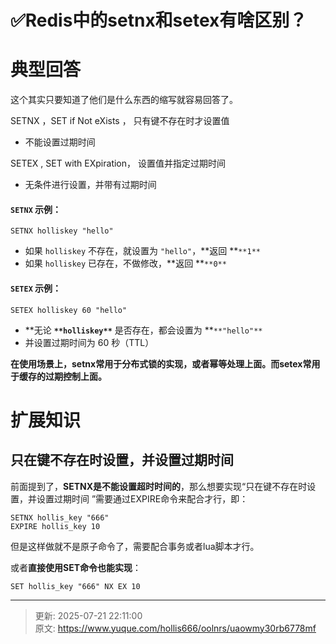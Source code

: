 # ✅Redis中的setnx和setex有啥区别？

# 典型回答


这个其实只要知道了他们是什么东西的缩写就容易回答了。



SETNX ，SET if Not eXists ， 只有键不存在时才设置值

+ 不能设置过期时间

SETEX  ,   SET with EXpiration，  设置值并指定过期时间

+ 无条件进行设置，并带有过期时间



#### `SETNX` 示例：
```plain
SETNX holliskey "hello"
```

+ 如果 `holliskey` 不存在，就设置为 `"hello"`，**返回 **`**1**`
+ 如果 `holliskey` 已存在，不做修改，**返回 **`**0**`



####  `SETEX` 示例：
```plain
SETEX holliskey 60 "hello"
```

+ **无论 **`**holliskey**`** 是否存在，都会设置为 **`**"hello"**`
+ 并设置过期时间为 60 秒（TTL）



**在使用场景上，setnx常用于分布式锁的实现，或者幂等处理上面。而setex常用于缓存的过期控制上面。**



# 扩展知识


##  只在键不存在时设置，并设置过期时间  


前面提到了，**SETNX是不能设置超时时间的**，那么想要实现“只在键不存在时设置，并设置过期时间 ”需要通过EXPIRE命令来配合才行，即：



```plain
SETNX hollis_key "666"
EXPIRE hollis_key 10
```



但是这样做就不是原子命令了，需要配合事务或者lua脚本才行。



或者**直接使用SET命令也能实现**：



```plain
SET hollis_key "666" NX EX 10
```



****



> 更新: 2025-07-21 22:11:00  
> 原文: <https://www.yuque.com/hollis666/oolnrs/uaowmy30rb6778mf>